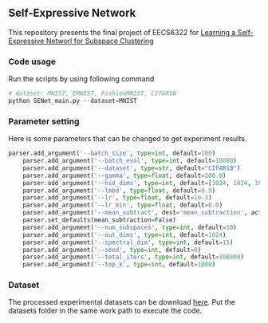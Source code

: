 ## Self-Expressive Network

This repository presents the final project of EECS6322 for  [Learning a Self-Expressive Networl for Subspace Clustering]()

### Code usage

Run the scripts by using following command

``` python
# dataset: MNIST, EMNIST, FashionMNIST, CIFAR10
python SENet_main.py --dataset=MNIST
```

### Parameter setting
Here is some parameters that can be changed to get experiment results.
``` python
parser.add_argument('--batch_size', type=int, default=100)
    parser.add_argument('--batch_eval', type=int, default=10000)
    parser.add_argument('--dataset', type=str, default="CIFAR10")
    parser.add_argument('--gamma', type=float, default=200.0)
    parser.add_argument('--hid_dims', type=int, default=[1024, 1024, 1024])
    parser.add_argument('--lmbd', type=float, default=0.9)
    parser.add_argument('--lr', type=float, default=1e-3)
    parser.add_argument('--lr_min', type=float, default=0.0)
    parser.add_argument('--mean_subtract', dest='mean_subtraction', action='store_true')
    parser.set_defaults(mean_subtraction=False)
    parser.add_argument('--num_subspaces', type=int, default=10)
    parser.add_argument('--out_dims', type=int, default=1024)
    parser.add_argument('--spectral_dim', type=int, default=15)
    parser.add_argument('--seed', type=int, default=0)
    parser.add_argument('--total_iters', type=int, default=100000)
    parser.add_argument('--top_k', type=int, default=1000)
```

### Dataset
The processed experimental datasets can be download [here](https://drive.google.com/file/d/19U9TDzoQjppWSDf9zQXQhmubQVqZFJmY/view?usp=sharing). Put the datasets folder in the same work path to execute the code.
